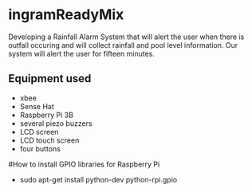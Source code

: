 # ingramReadyMix


Developing a Rainfall Alarm System that will alert the user when there is outfall occuring and will collect rainfall and pool level information. Our system will alert the user for fifteen minutes. 

Equipment used
-----------------
* xbee 
* Sense Hat
* Raspberry Pi 3B
* several piezo buzzers
* LCD screen
* LCD touch screen 
* four buttons

#How to install GPIO libraries for Raspberry Pi 
* sudo apt-get install python-dev python-rpi.gpio
